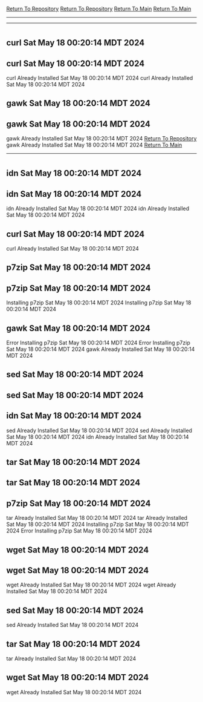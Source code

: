 [Return To Repository](https://github.com/DigitalWarrior/piholeparser/)
[Return To Repository](https://github.com/DigitalWarrior/piholeparser/)
[Return To Main](https://github.com/DigitalWarrior/piholeparser/blob/master/RecentRunLogs/Mainlog.md)
[Return To Main](https://github.com/DigitalWarrior/piholeparser/blob/master/RecentRunLogs/Mainlog.md)
____________________________________
____________________________________
# 
# 
## curl Sat May 18 00:20:14 MDT 2024
## curl Sat May 18 00:20:14 MDT 2024
curl Already Installed Sat May 18 00:20:14 MDT 2024
curl Already Installed Sat May 18 00:20:14 MDT 2024
## gawk Sat May 18 00:20:14 MDT 2024
## gawk Sat May 18 00:20:14 MDT 2024
gawk Already Installed Sat May 18 00:20:14 MDT 2024
[Return To Repository](https://github.com/DigitalWarrior/piholeparser/)
gawk Already Installed Sat May 18 00:20:14 MDT 2024
[Return To Main](https://github.com/DigitalWarrior/piholeparser/blob/master/RecentRunLogs/Mainlog.md)
____________________________________
# 
## idn Sat May 18 00:20:14 MDT 2024
## idn Sat May 18 00:20:14 MDT 2024
idn Already Installed Sat May 18 00:20:14 MDT 2024
idn Already Installed Sat May 18 00:20:14 MDT 2024
## curl Sat May 18 00:20:14 MDT 2024
curl Already Installed Sat May 18 00:20:14 MDT 2024
## p7zip Sat May 18 00:20:14 MDT 2024
## p7zip Sat May 18 00:20:14 MDT 2024
Installing p7zip Sat May 18 00:20:14 MDT 2024
Installing p7zip Sat May 18 00:20:14 MDT 2024
## gawk Sat May 18 00:20:14 MDT 2024
Error Installing p7zip Sat May 18 00:20:14 MDT 2024
Error Installing p7zip Sat May 18 00:20:14 MDT 2024
gawk Already Installed Sat May 18 00:20:14 MDT 2024
## sed Sat May 18 00:20:14 MDT 2024
## sed Sat May 18 00:20:14 MDT 2024
## idn Sat May 18 00:20:14 MDT 2024
sed Already Installed Sat May 18 00:20:14 MDT 2024
sed Already Installed Sat May 18 00:20:14 MDT 2024
idn Already Installed Sat May 18 00:20:14 MDT 2024
## tar Sat May 18 00:20:14 MDT 2024
## tar Sat May 18 00:20:14 MDT 2024
## p7zip Sat May 18 00:20:14 MDT 2024
tar Already Installed Sat May 18 00:20:14 MDT 2024
tar Already Installed Sat May 18 00:20:14 MDT 2024
Installing p7zip Sat May 18 00:20:14 MDT 2024
Error Installing p7zip Sat May 18 00:20:14 MDT 2024
## wget Sat May 18 00:20:14 MDT 2024
## wget Sat May 18 00:20:14 MDT 2024
wget Already Installed Sat May 18 00:20:14 MDT 2024
wget Already Installed Sat May 18 00:20:14 MDT 2024
## sed Sat May 18 00:20:14 MDT 2024
sed Already Installed Sat May 18 00:20:14 MDT 2024
## tar Sat May 18 00:20:14 MDT 2024
tar Already Installed Sat May 18 00:20:14 MDT 2024
## wget Sat May 18 00:20:14 MDT 2024
wget Already Installed Sat May 18 00:20:14 MDT 2024
